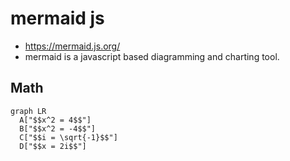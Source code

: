 # mermaid js
- https://mermaid.js.org/
- mermaid is a javascript based diagramming and charting tool.

## Math

```mermaid
graph LR
  A["$$x^2 = 4$$"]
  B["$$x^2 = -4$$"]
  C["$$i = \sqrt{-1}$$"]
  D["$$x = 2i$$"]
```

